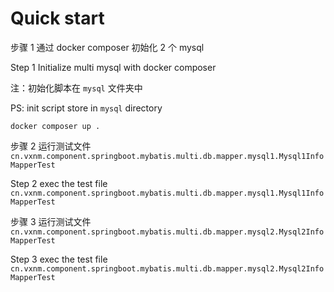 # Quick start

步骤 1 通过 docker composer 初始化 2 个 mysql

Step 1 Initialize multi mysql with docker composer

注：初始化脚本在 `mysql` 文件夹中 

PS: init script store in `mysql` directory

```
docker composer up .
```

步骤 2 运行测试文件 `cn.vxnm.component.springboot.mybatis.multi.db.mapper.mysql1.Mysql1InfoMapperTest`

Step 2 exec the test file `cn.vxnm.component.springboot.mybatis.multi.db.mapper.mysql1.Mysql1InfoMapperTest`

步骤 3 运行测试文件 `cn.vxnm.component.springboot.mybatis.multi.db.mapper.mysql2.Mysql2InfoMapperTest`

Step 3 exec the test file `cn.vxnm.component.springboot.mybatis.multi.db.mapper.mysql2.Mysql2InfoMapperTest`
